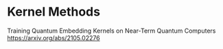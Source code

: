 # Kernel Methods

Training Quantum Embedding Kernels on Near-Term Quantum Computers
https://arxiv.org/abs/2105.02276